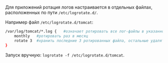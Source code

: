 Для приложений ротация логов настраивается в отдельных файлах, расположенных по пути `/etc/logrotate.d/`.

Например файл `/etc/logrotate.d/tomcat`:

```bash
/var/log/tomcat/*.log {   #означает ротировать все лог-файлы в указанной директории
    monthly   #ротировать раз в месяц
    rotate 3  #хранить последние 3 ротированных файла, остальные удалять
}
```

Запуск вручную: `logrotate -f /etc/logrotate.d/tomcat`.

